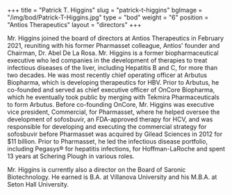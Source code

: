 +++
title = "Patrick T. Higgins"
slug = "patrick-t-higgins"
bgImage = "/img/bod/Patrick-T-Higgins.jpg"
type = "bod"
weight = "6"
position = "Antios Therapeutics"
layout = "directors"
+++


Mr. Higgins joined the board of directors at Antios Therapeutics in February 2021, reuniting with his former Pharmasset colleague, Antios' founder and Chairman, Dr. Abel De La Rosa. Mr. Higgins is a former biopharmaceutical executive who led companies in the development of therapies to treat infectious diseases of the liver, including Hepatitis B and C, for more than two decades. He was most recently chief operating officer at Arbutus Biopharma, which is developing therapeutics for HBV. Prior to Arbutus, he co-founded and served as chief executive officer of OnCore Biopharma, which he eventually took public by merging with Tekmira Pharmaceuticals to form Arbutus. Before co-founding OnCore, Mr. Higgins was executive vice president, Commercial, for Pharmasset, where he helped oversee the development of sofosbuvir, an FDA-approved therapy for HCV, and was responsible for developing and executing the commercial strategy for sofosbuvir before Pharmasset was acquired by Gilead Sciences in 2012 for $11 billion. Prior to Pharmasset, he led the infectious disease portfolio, including Pegasys&reg; for hepatitis infections, for Hoffman-LaRoche and spent 13 years at Schering Plough in various roles.  

Mr. Higgins is currently also a director on the Board of Saronic Biotechnology. He earned is B.A. at Villanova University and his M.B.A. at Seton Hall University.